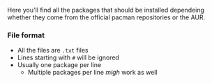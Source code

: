 Here you'll find all the packages that should be installed dependeing whether they come from the official pacman repositories or the AUR.

### File format

* All the files are `.txt` files
* Lines starting with `#` will be ignored
* Usually one package per line
  * Multiple packages per line *migh* work as well

